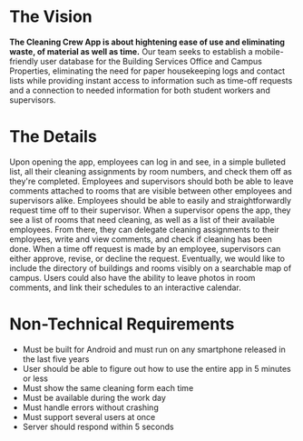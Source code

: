 # The Vision
<b>The Cleaning Crew App is about hightening ease of use and eliminating waste, of material as well as time.</b>
Our team seeks to establish a mobile-friendly user database for the Building Services Office and Campus Properties, eliminating the need for paper housekeeping logs and contact lists while providing instant access to information such as time-off requests and a connection to needed information for both student workers and supervisors.
# The Details
Upon opening the app, employees can log in and see, in a simple bulleted list, all their cleaning assignments by room numbers, and check them off as they're completed. Employees and supervisors should both be able to leave comments attached to rooms that are visible between other employees and supervisors alike. Employees should be able to easily and straightforwardly request time off to their supervisor.
When a supervisor opens the app, they see a list of rooms that need cleaning, as well as a list of their available employees. From there, they can delegate cleaning assignments to their employees, write and view comments, and check if cleaning has been done. When a time off request is made by an employee, supervisors can either approve, revise, or decline the request.
Eventually, we would like to include the directory of buildings and rooms visibly on a searchable map of campus. Users could also have the ability to leave photos in room comments, and link their schedules to an interactive calendar.
# Non-Technical Requirements
- Must be built for Android and must run on any smartphone released in the last five years
- User should be able to figure out how to use the entire app in 5 minutes or less
- Must show the same cleaning form each time
- Must be available during the work day
- Must handle errors without crashing
- Must support several users at once
- Server should respond within 5 seconds
